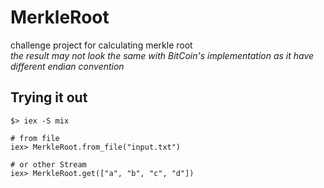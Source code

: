 # MerkleRoot

challenge project for calculating merkle root  
*the result may not look the same with BitCoin's implementation as it have different endian convention*

## Trying it out

```shell
$> iex -S mix

# from file
iex> MerkleRoot.from_file("input.txt")

# or other Stream
iex> MerkleRoot.get(["a", "b", "c", "d"])
```

